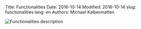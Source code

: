 Title: Functionalities
Date: 2016-10-14
Modified: 2016-10-14
slug: functionalities
lang: en
Authors: Michael Kalbermatten

![Functionalities description]({filename}/images/geomapfish_functions.png)